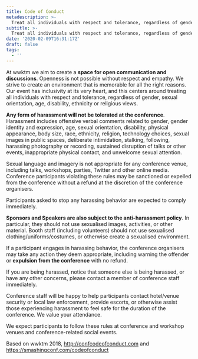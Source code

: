```yaml
---
title: Code of Conduct
metadescription: >-
  Treat all individuals with respect and tolerance, regardless of gender, sexual orientation, age, disability, ethnicity or religious views
subtitle: >-
  Treat all individuals with respect and tolerance, regardless of gender, sexual orientation, age, disability, ethnicity or religious views
date: '2020-02-09T16:31:17Z'
draft: false
tags:
  - ''
---
```


At wwktm we aim to create a **space for open communication and discussions**. Openness is not possible without respect and empathy. We strive to create an environment that is memorable for all the right reasons. Our event has inclusivity at its very heart, and this centers around treating all individuals with respect and tolerance, regardless of gender, sexual orientation, age, disability, ethnicity or religious views.

**Any form of harassment will not be tolerated at the conference**. Harassment includes offensive verbal comments related to gender, gender identity and expression, age, sexual orientation, disability, physical appearance, body size, race, ethnicity, religion, technology choices, sexual images in public spaces, deliberate intimidation, stalking, following, harassing photography or recording, sustained disruption of talks or other events, inappropriate physical contact, and unwelcome sexual attention.

Sexual language and imagery is not appropriate for any conference venue, including talks, workshops, parties, Twitter and other online media. Conference participants violating these rules may be sanctioned or expelled from the conference without a refund at the discretion of the conference organisers.

Participants asked to stop any harassing behavior are expected to comply immediately.

**Sponsors and Speakers are also subject to the anti-harassment policy**. In particular, they should not use sexualised images, activities, or other material. Booth staff (including volunteers) should not use sexualised clothing/uniforms/costumes, or otherwise create a sexualised environment.

If a participant engages in harassing behavior, the conference organisers may take any action they deem appropriate, including warning the offender or **expulsion from the conference** with no refund.

If you are being harassed, notice that someone else is being harassed, or have any other concerns, please contact a member of conference staff immediately.

Conference staff will be happy to help participants contact hotel/venue security or local law enforcement, provide escorts, or otherwise assist those experiencing harassment to feel safe for the duration of the conference. We value your attendance.

We expect participants to follow these rules at conference and workshop venues and conference-related social events.

Based on wwktm 2018, http://confcodeofconduct.com and https://smashingconf.com/codeofconduct